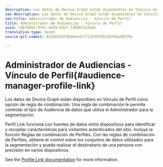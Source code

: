 ```yaml
---
description: Los datos de Device Graph están disponibles en Vínculo de Perfil como opción de regla de combinación. Una regla de combinación le permite controlar el tipo de Audiencia de datos que utiliza el Administrador para la segmentación.
seo-description: Los datos de Device Graph están disponibles en Vínculo de Perfil como opción de regla de combinación. Una regla de combinación le permite controlar el tipo de Audiencia de datos que utiliza el Administrador para la segmentación.
seo-title: Administrador de Audiencias - Vínculo de Perfil
title: Administrador de Audiencias - Vínculo de Perfil
uuid: cebf40e5-9f0c-4e59-b4a7-73696fa2dadc
translation-type: tm+mt
source-git-commit: 822882d4f9bb9eed7cf116597b62d07bbe94376c

---
```



# Administrador de Audiencias - Vínculo de Perfil{#audience-manager-profile-link}

Los datos de Device Graph están disponibles en Vínculo de Perfil como opción de regla de combinación. Una regla de combinación le permite controlar el tipo de Audiencia de datos que utiliza el Administrador para la segmentación.

Perfil Link funciona con fuentes de datos entre dispositivos para identificar y recopilar características para visitantes autenticados del sitio. Incluye la función Reglas de combinación de Perfiles. Con las reglas de combinación de Perfiles, obtiene el control sobre los conjuntos de datos utilizados para la segmentación y puede realizar el destinatario de una persona con precisión en varios dispositivos.

See the [Profile Link documentation](https://docs.adobe.com/content/help/en/audience-manager/user-guide/features/profile-merge-rules/merge-rules-overview.html) for more information.
